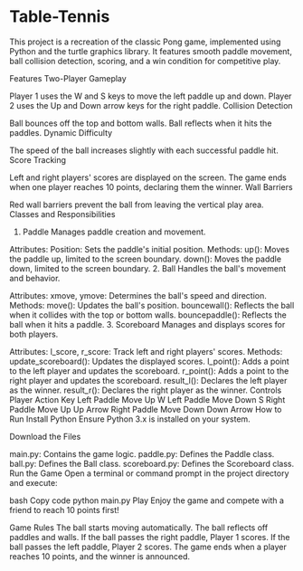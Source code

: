 # Table-Tennis
This project is a recreation of the classic Pong game, implemented using Python and the turtle graphics library. It features smooth paddle movement, ball collision detection, scoring, and a win condition for competitive play.

Features
Two-Player Gameplay

Player 1 uses the W and S keys to move the left paddle up and down.
Player 2 uses the Up and Down arrow keys for the right paddle.
Collision Detection

Ball bounces off the top and bottom walls.
Ball reflects when it hits the paddles.
Dynamic Difficulty

The speed of the ball increases slightly with each successful paddle hit.
Score Tracking

Left and right players' scores are displayed on the screen.
The game ends when one player reaches 10 points, declaring them the winner.
Wall Barriers

Red wall barriers prevent the ball from leaving the vertical play area.
Classes and Responsibilities
1. Paddle
Manages paddle creation and movement.

Attributes:
Position: Sets the paddle's initial position.
Methods:
up(): Moves the paddle up, limited to the screen boundary.
down(): Moves the paddle down, limited to the screen boundary.
2. Ball
Handles the ball's movement and behavior.

Attributes:
xmove, ymove: Determines the ball's speed and direction.
Methods:
move(): Updates the ball's position.
bouncewall(): Reflects the ball when it collides with the top or bottom walls.
bouncepaddle(): Reflects the ball when it hits a paddle.
3. Scoreboard
Manages and displays scores for both players.

Attributes:
l_score, r_score: Track left and right players' scores.
Methods:
update_scoreboard(): Updates the displayed scores.
l_point(): Adds a point to the left player and updates the scoreboard.
r_point(): Adds a point to the right player and updates the scoreboard.
result_l(): Declares the left player as the winner.
result_r(): Declares the right player as the winner.
Controls
Player	Action	Key
Left Paddle	Move Up	W
Left Paddle	Move Down	S
Right Paddle	Move Up	Up Arrow
Right Paddle	Move Down	Down Arrow
How to Run
Install Python
Ensure Python 3.x is installed on your system.

Download the Files

main.py: Contains the game logic.
paddle.py: Defines the Paddle class.
ball.py: Defines the Ball class.
scoreboard.py: Defines the Scoreboard class.
Run the Game
Open a terminal or command prompt in the project directory and execute:

bash
Copy code
python main.py
Play
Enjoy the game and compete with a friend to reach 10 points first!

Game Rules
The ball starts moving automatically.
The ball reflects off paddles and walls.
If the ball passes the right paddle, Player 1 scores.
If the ball passes the left paddle, Player 2 scores.
The game ends when a player reaches 10 points, and the winner is announced.
